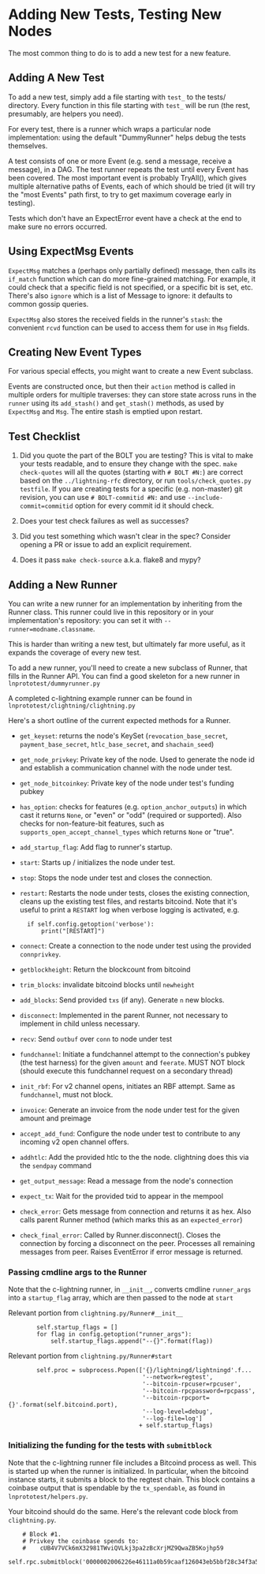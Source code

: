 # Adding New Tests, Testing New Nodes

The most common thing to do is to add a new test for a new feature.

## Adding A New Test

To add a new test, simply add a file starting with `test_` to the
tests/ directory.  Every function in this file starting with `test_`
will be run (the rest, presumably, are helpers you need).

For every test, there is a runner which wraps a particular node
implementation: using the default "DummyRunner" helps debug the tests
themselves.

A test consists of one or more Event (e.g. send a message, receive a
message), in a DAG.  The test runner repeats the test until every
Event has been covered.  The most important event is probably
TryAll(), which gives multiple alternative paths of Events, each of
which should be tried (it will try the "most Events" path first, to
try to get maximum coverage early in testing).

Tests which don't have an ExpectError event have a check at the end to
make sure no errors occurred.

## Using ExpectMsg Events

`ExpectMsg` matches a (perhaps only partially defined) message, then
calls its `if_match` function which can do more fine-grained matching.
For example, it could check that a specific field is not specified, or
a specific bit is set, etc.  There's also `ignore` which is a list
of Message to ignore: it defaults to common gossip queries.

`ExpectMsg` also stores the received fields in the runner's `stash`:
the convenient `rcvd` function can be used to access them for use in
`Msg` fields.


## Creating New Event Types

For various special effects, you might want to create a new Event
subclass.

Events are constructed once, but then their `action` method is called
in multiple orders for multiple traverses: they can store state across
runs in the `runner` using its `add_stash()` and `get_stash()`
methods, as used by `ExpectMsg` and `Msg`.  The entire stash
is emptied upon restart.


## Test Checklist

1. Did you quote the part of the BOLT you are testing?  This is vital
   to make your tests readable, and to ensure they change with the
   spec.  `make check-quotes` will all the quotes (starting with `#
   BOLT #N:`) are correct based on the `../lightning-rfc` directory,
   or run `tools/check_quotes.py testfile`.  If you are creating tests
   for a specific (e.g. non-master) git revision, you can use `#
   BOLT-commitid #N:` and use `--include-commit=commitid` option for
   every commit id it should check.

2. Does your test check failures as well as successes?

3. Did you test something which wasn't clear in the spec?  Consider
   opening a PR or issue to add an explicit requirement.

4. Does it pass `make check-source` a.k.a. flake8 and mypy?

## Adding a New Runner

You can write a new runner for an implementation by inheriting from
the Runner class.  This runner could live in this repository or in
your implementation's repository: you can set it with
`--runner=modname.classname`.

This is harder than writing a new test, but ultimately far more
useful, as it expands the coverage of every new test.

To add a new runner, you'll need to create a new subclass of Runner, that
fills in the Runner API. You can find a good skeleton for a new runner in
`lnprototest/dummyrunner.py`

A completed c-lightning example runner can be found in `lnprototest/clightning/clightning.py`

Here's a short outline of the current expected methods for a Runner.

- `get_keyset`: returns the node's KeySet (`revocation_base_secret`, `payment_base_secret`, `htlc_base_secret`, and `shachain_seed`)
- `get_node_privkey`: Private key of the node. Used to generate the node id and establish a communication channel with the node under test.
- `get_node_bitcoinkey`: Private key of the node under test's funding pubkey
- `has_option`: checks for features (e.g. `option_anchor_outputs`) in which cast it returns `None`, or "even" or "odd" (required or supported).  Also checks for non-feature-bit features, such as `supports_open_accept_channel_types` which returns `None` or "true".
- `add_startup_flag`: Add flag to runner's startup.
- `start`: Starts up / initializes the node under test.
- `stop`: Stops the node under test and closes the connection.
- `restart`: Restarts the node under tests, closes the existing connection, cleans up the existing test files, and restarts bitcoind. Note that it's useful to print a `RESTART` log when verbose logging is activated, e.g.

        if self.config.getoption('verbose'):
            print("[RESTART]")

- `connect`: Create a connection to the node under test using the provided `connprivkey`.
- `getblockheight`: Return the blockcount from bitcoind
- `trim_blocks`: invalidate bitcoind blocks until `newheight`
- `add_blocks`: Send provided `txs` (if any). Generate `n` new blocks.
- `disconnect`: Implemented in the parent Runner, not necessary to implement in child unless necessary.
- `recv`: Send `outbuf` over `conn` to node under test
- `fundchannel`: Initiate a fundchannel attempt to the connection's pubkey (the test harness) for the given `amount` and `feerate`. MUST NOT block (should execute this fundchannel request on a secondary thread)
- `init_rbf`: For v2 channel opens, initiates an RBF attempt. Same as `fundchannel`, must not block.
- `invoice`: Generate an invoice from the node under test for the given amount and preimage
- `accept_add_fund`: Configure the node under test to contribute to any incoming v2 open channel offers.
- `addhtlc`: Add the provided htlc to the the node. clightning does this via the `sendpay` command
- `get_output_message`: Read a message from the node's connection
- `expect_tx`: Wait for the provided txid to appear in the mempool
- `check_error`: Gets message from connection and returns it as hex. Also calls parent Runner method (which marks this as an `expected_error`)
- `check_final_error`: Called by Runner.disconnect(). Closes the connection by forcing a disconnect on the peer. Processes all remaining messages from peer. Raises EventError if error message is returned.


### Passing cmdline args to the Runner
Note that the c-lightning runner, in `__init__`, converts
cmdline `runner_args` into a `startup_flag` array, which are then
passed to the node at `start`

Relevant portion from `clightning.py/Runner#__init__`
```
        self.startup_flags = []
        for flag in config.getoption("runner_args"):
            self.startup_flags.append("--{}".format(flag))
```


Relevant portion from `clightning.py/Runner#start`
```
        self.proc = subprocess.Popen(['{}/lightningd/lightningd'.f...
                                      '--network=regtest',
                                      '--bitcoin-rpcuser=rpcuser',
                                      '--bitcoin-rpcpassword=rpcpass',
                                      '--bitcoin-rpcport={}'.format(self.bitcoind.port),
                                      '--log-level=debug',
                                      '--log-file=log']
                                     + self.startup_flags)
```



### Initializing the funding for the tests with `submitblock`
Note that the c-lightning runner file includes a Bitcoind process as well.
This is started up when the runner is initialized. In particular, when
the bitcoind instance starts, it submits a block to the regtest
chain. This block contains a coinbase output that is spendable by the
`tx_spendable`, as found in `lnprototest/helpers.py`.

Your bitcoind should do the same. Here's the relevant code block from `clightning.py`.


        # Block #1.
        # Privkey the coinbase spends to:
        #    cUB4V7VCk6mX32981TWviQVLkj3pa2zBcXrjMZ9QwaZB5Kojhp59
        self.rpc.submitblock('0000002006226e46111a0b59caaf126043eb5bbf28c34f3a5e332a1fc7b2b73cf188910f84591a56720aabc8023cecf71801c5e0f9d049d0c550ab42412ad12a67d89f3a3dbb6c60ffff7f200400000001020000000001010000000000000000000000000000000000000000000000000000000000000000ffffffff03510101ffffffff0200f2052a0100000016001419f5016f07fe815f611df3a2a0802dbd74e634c40000000000000000266a24aa21a9ede2f61c3f71d1defd3fa999dfa36953755c690689799962b48bebd836974e8cf90120000000000000000000000000000000000000000000000000000000000000000000000000')
